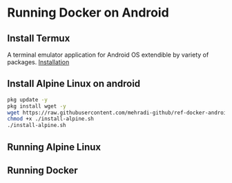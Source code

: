 # Running Docker on Android

## Install Termux

A terminal emulator application for Android OS extendible by variety of packages. [Installation](https://github.com/termux/termux-app?tab=readme-ov-file#installation)

## Install Alpine Linux on android

```sh
pkg update -y
pkg install wget -y
wget https://raw.githubusercontent.com/mehradi-github/ref-docker-android/main/src/install-alpine.sh
chmod +x ./install-alpine.sh
./install-alpine.sh
```

## Running Alpine Linux

## Running Docker
